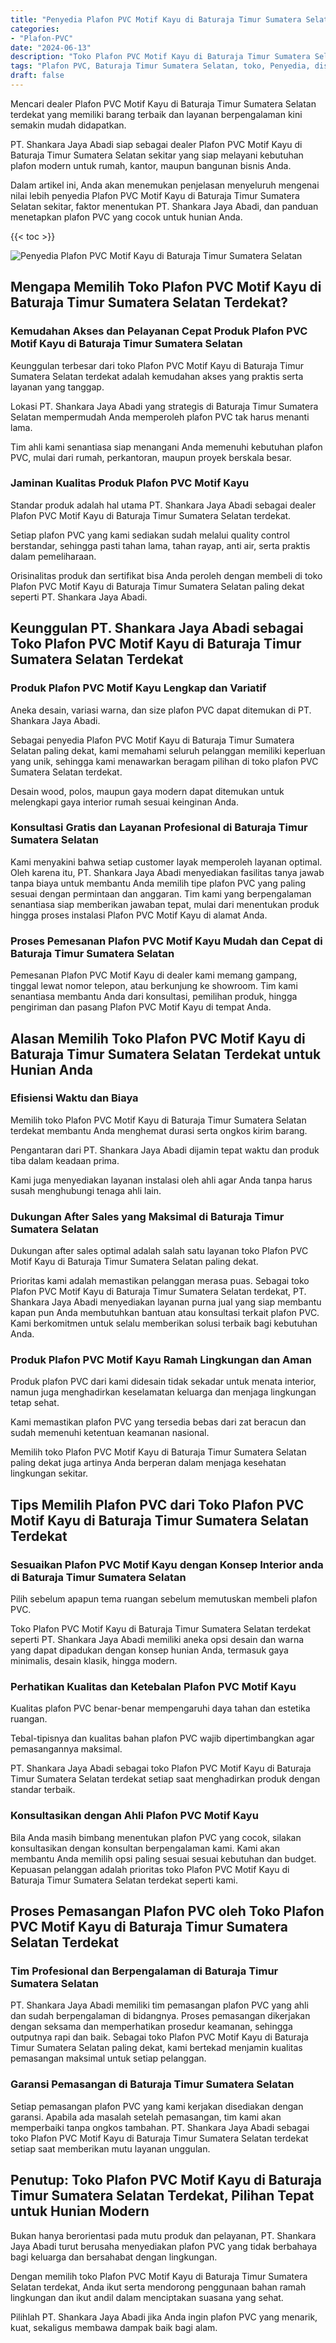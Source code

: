 ```yaml
---
title: "Penyedia Plafon PVC Motif Kayu di Baturaja Timur Sumatera Selatan"
categories: 
- "Plafon-PVC"
date: "2024-06-13"
description: "Toko Plafon PVC Motif Kayu di Baturaja Timur Sumatera Selatan bagi rumah, kantor, dan toko. Plafon unggulan, variasi motif, pilihan warna elegan, dengan jasa instalasi ditangani oleh tim berpengalaman serta garansi resmi!|Servis penjualan Plafon PVC Motif Kayu di Baturaja Timur Sumatera Selatan bagi kebutuhan rumah, kantor, atau ritel, beserta produk terbaik dan pemasangan oleh tim berpengalaman dan kepastian resmi.|Alternatif Plafon PVC Motif Kayu di Baturaja Timur Sumatera Selatan yang andal bagi rumah, perkantoran, dan ritel, dengan produk terbaik dan penempatan ditangani oleh teknisi ahli dan kepastian resmi.|Penjualan Plafon PVC Motif Kayu di Baturaja Timur Sumatera Selatan bagi hunian, perkantoran, dan gerai, beserta plafon berkualitas dan penempatan oleh tim berpengalaman, disertai dengan jaminan resmi.}"
tags: "Plafon PVC, Baturaja Timur Sumatera Selatan, toko, Penyedia, distributor"
draft: false
---
```


Mencari dealer Plafon PVC Motif Kayu di Baturaja Timur Sumatera Selatan terdekat yang memiliki barang terbaik dan layanan berpengalaman kini semakin mudah didapatkan.

PT. Shankara Jaya Abadi siap sebagai dealer Plafon PVC Motif Kayu di Baturaja Timur Sumatera Selatan sekitar yang siap melayani kebutuhan plafon modern untuk rumah, kantor, maupun bangunan bisnis Anda.

Dalam artikel ini, Anda akan menemukan penjelasan menyeluruh mengenai nilai lebih penyedia Plafon PVC Motif Kayu di Baturaja Timur Sumatera Selatan sekitar, faktor menentukan PT. Shankara Jaya Abadi, dan panduan menetapkan plafon PVC yang cocok untuk hunian Anda.

{{< toc >}}

![Penyedia Plafon PVC Motif Kayu di Baturaja Timur Sumatera Selatan](/images/Plafon-PVC/Penyedia-Plafon-PVC-Motif-Kayu-di-Baturaja-Timur-Sumatera-Selatan.png)


## Mengapa Memilih Toko Plafon PVC Motif Kayu di Baturaja Timur Sumatera Selatan Terdekat?

### Kemudahan Akses dan Pelayanan Cepat Produk Plafon PVC Motif Kayu di Baturaja Timur Sumatera Selatan

Keunggulan terbesar dari toko Plafon PVC Motif Kayu di Baturaja Timur Sumatera Selatan terdekat adalah kemudahan akses yang praktis serta layanan yang tanggap.

Lokasi PT. Shankara Jaya Abadi yang strategis di Baturaja Timur Sumatera Selatan mempermudah Anda memperoleh plafon PVC tak harus menanti lama.

Tim ahli kami senantiasa siap menangani Anda memenuhi kebutuhan plafon PVC, mulai dari rumah, perkantoran, maupun proyek berskala besar.

### Jaminan Kualitas Produk Plafon PVC Motif Kayu

Standar produk adalah hal utama PT. Shankara Jaya Abadi sebagai dealer Plafon PVC Motif Kayu di Baturaja Timur Sumatera Selatan terdekat.

Setiap plafon PVC yang kami sediakan sudah melalui quality control berstandar, sehingga pasti tahan lama, tahan rayap, anti air, serta praktis dalam pemeliharaan.

Orisinalitas produk dan sertifikat bisa Anda peroleh dengan membeli di toko Plafon PVC Motif Kayu di Baturaja Timur Sumatera Selatan paling dekat seperti PT. Shankara Jaya Abadi.

## Keunggulan PT. Shankara Jaya Abadi sebagai Toko Plafon PVC Motif Kayu di Baturaja Timur Sumatera Selatan Terdekat

### Produk Plafon PVC Motif Kayu Lengkap dan Variatif

Aneka desain, variasi warna, dan size plafon PVC dapat ditemukan di PT. Shankara Jaya Abadi.

Sebagai penyedia Plafon PVC Motif Kayu di Baturaja Timur Sumatera Selatan paling dekat, kami memahami seluruh pelanggan memiliki keperluan yang unik, sehingga kami menawarkan beragam pilihan di toko plafon PVC Sumatera Selatan terdekat.

Desain wood, polos, maupun gaya modern dapat ditemukan untuk melengkapi gaya interior rumah sesuai keinginan Anda.

### Konsultasi Gratis dan Layanan Profesional di Baturaja Timur Sumatera Selatan

Kami menyakini bahwa setiap customer layak memperoleh layanan optimal. Oleh karena itu, PT. Shankara Jaya Abadi menyediakan fasilitas tanya jawab tanpa biaya untuk membantu Anda memilih tipe plafon PVC yang paling sesuai dengan permintaan dan anggaran. Tim kami yang berpengalaman senantiasa siap memberikan jawaban tepat, mulai dari menentukan produk hingga proses instalasi Plafon PVC Motif Kayu di alamat Anda.

### Proses Pemesanan Plafon PVC Motif Kayu Mudah dan Cepat di Baturaja Timur Sumatera Selatan

Pemesanan Plafon PVC Motif Kayu di dealer kami memang gampang, tinggal lewat nomor telepon, atau berkunjung ke showroom. Tim kami senantiasa membantu Anda dari konsultasi, pemilihan produk, hingga pengiriman dan pasang Plafon PVC Motif Kayu di tempat Anda.

## Alasan Memilih Toko Plafon PVC Motif Kayu di Baturaja Timur Sumatera Selatan Terdekat untuk Hunian Anda

### Efisiensi Waktu dan Biaya

Memilih toko Plafon PVC Motif Kayu di Baturaja Timur Sumatera Selatan terdekat membantu Anda menghemat durasi serta ongkos kirim barang.

Pengantaran dari PT. Shankara Jaya Abadi dijamin tepat waktu dan produk tiba dalam keadaan prima.

Kami juga menyediakan layanan instalasi oleh ahli agar Anda tanpa harus susah menghubungi tenaga ahli lain.

### Dukungan After Sales yang Maksimal di Baturaja Timur Sumatera Selatan

Dukungan after sales optimal adalah salah satu layanan toko Plafon PVC Motif Kayu di Baturaja Timur Sumatera Selatan paling dekat.

Prioritas kami adalah memastikan pelanggan merasa puas. Sebagai toko Plafon PVC Motif Kayu di Baturaja Timur Sumatera Selatan terdekat, PT. Shankara Jaya Abadi menyediakan layanan purna jual yang siap membantu kapan pun Anda membutuhkan bantuan atau konsultasi terkait plafon PVC. Kami berkomitmen untuk selalu memberikan solusi terbaik bagi kebutuhan Anda.

### Produk Plafon PVC Motif Kayu Ramah Lingkungan dan Aman

Produk plafon PVC dari kami didesain tidak sekadar untuk menata interior, namun juga menghadirkan keselamatan keluarga dan menjaga lingkungan tetap sehat.

Kami memastikan plafon PVC yang tersedia bebas dari zat beracun dan sudah memenuhi ketentuan keamanan nasional.

Memilih toko Plafon PVC Motif Kayu di Baturaja Timur Sumatera Selatan paling dekat juga artinya Anda berperan dalam menjaga kesehatan lingkungan sekitar.

## Tips Memilih Plafon PVC dari Toko Plafon PVC Motif Kayu di Baturaja Timur Sumatera Selatan Terdekat

### Sesuaikan Plafon PVC Motif Kayu dengan Konsep Interior anda di Baturaja Timur Sumatera Selatan

Pilih sebelum apapun tema ruangan sebelum memutuskan membeli plafon PVC.

Toko Plafon PVC Motif Kayu di Baturaja Timur Sumatera Selatan terdekat seperti PT. Shankara Jaya Abadi memiliki aneka opsi desain dan warna yang dapat dipadukan dengan konsep hunian Anda, termasuk gaya minimalis, desain klasik, hingga modern.

### Perhatikan Kualitas dan Ketebalan Plafon PVC Motif Kayu

Kualitas plafon PVC benar-benar mempengaruhi daya tahan dan estetika ruangan.

Tebal-tipisnya dan kualitas bahan plafon PVC wajib dipertimbangkan agar pemasangannya maksimal.

PT. Shankara Jaya Abadi sebagai toko Plafon PVC Motif Kayu di Baturaja Timur Sumatera Selatan terdekat setiap saat menghadirkan produk dengan standar terbaik.

### Konsultasikan dengan Ahli Plafon PVC Motif Kayu

Bila Anda masih bimbang menentukan plafon PVC yang cocok, silakan konsultasikan dengan konsultan berpengalaman kami. Kami akan membantu Anda memilih opsi paling sesuai sesuai kebutuhan dan budget. Kepuasan pelanggan adalah prioritas toko Plafon PVC Motif Kayu di Baturaja Timur Sumatera Selatan terdekat seperti kami.

## Proses Pemasangan Plafon PVC oleh Toko Plafon PVC Motif Kayu di Baturaja Timur Sumatera Selatan Terdekat

### Tim Profesional dan Berpengalaman di Baturaja Timur Sumatera Selatan

PT. Shankara Jaya Abadi memiliki tim pemasangan plafon PVC yang ahli dan sudah berpengalaman di bidangnya. Proses pemasangan dikerjakan dengan seksama dan memperhatikan prosedur keamanan, sehingga outputnya rapi dan baik. Sebagai toko Plafon PVC Motif Kayu di Baturaja Timur Sumatera Selatan paling dekat, kami bertekad menjamin kualitas pemasangan maksimal untuk setiap pelanggan.

### Garansi Pemasangan di Baturaja Timur Sumatera Selatan

Setiap pemasangan plafon PVC yang kami kerjakan disediakan dengan garansi. Apabila ada masalah setelah pemasangan, tim kami akan memperbaiki tanpa ongkos tambahan. PT. Shankara Jaya Abadi sebagai toko Plafon PVC Motif Kayu di Baturaja Timur Sumatera Selatan terdekat setiap saat memberikan mutu layanan unggulan.

## Penutup: Toko Plafon PVC Motif Kayu di Baturaja Timur Sumatera Selatan Terdekat, Pilihan Tepat untuk Hunian Modern

Bukan hanya berorientasi pada mutu produk dan pelayanan, PT. Shankara Jaya Abadi turut berusaha menyediakan plafon PVC yang tidak berbahaya bagi keluarga dan bersahabat dengan lingkungan.

Dengan memilih toko Plafon PVC Motif Kayu di Baturaja Timur Sumatera Selatan terdekat, Anda ikut serta mendorong penggunaan bahan ramah lingkungan dan ikut andil dalam menciptakan suasana yang sehat.

Pilihlah PT. Shankara Jaya Abadi jika Anda ingin plafon PVC yang menarik, kuat, sekaligus membawa dampak baik bagi alam.
